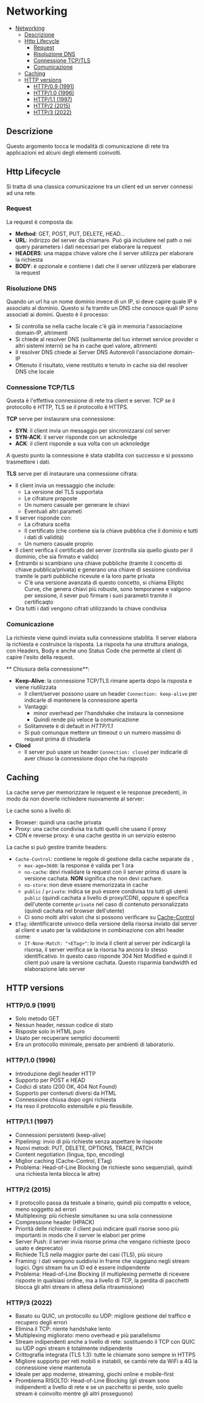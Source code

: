 # Networking

- [Networking](#networking)
  - [Descrizione](#descrizione)
  - [Http Lifecycle](#http-lifecycle)
    - [Request](#request)
    - [Risoluzione DNS](#risoluzione-dns)
    - [Connessione TCP/TLS](#connessione-tcptls)
    - [Comunicazione](#comunicazione)
  - [Caching](#caching)
  - [HTTP versions](#http-versions)
    - [HTTP/0.9 (1991)](#http09-1991)
    - [HTTP/1.0 (1996)](#http10-1996)
    - [HTTP/1.1 (1997)](#http11-1997)
    - [HTTP/2 (2015)](#http2-2015)
    - [HTTP/3 (2022)](#http3-2022)

## Descrizione

Questo argomento tocca le modalità di comunicazione di rete tra applicazioni ed alcuni degli elementi coinvolti.

## Http Lifecycle

Si tratta di una classica comunicazione tra un client ed un server connessi ad una rete.

### Request

La request è composta da:

- **Method**: GET, POST, PUT, DELETE, HEAD...
- **URL**: indirizzo del server da chiamare. Può già includere nel path o nei query parameters i dati necessari per elaborare la request
- **HEADERS**: una mappa chiave valore che il server utilizza per elaborare la richiesta
- **BODY**: è opzionale e contiene i dati che il server utilizzerà per elaborare la request

### Risoluzione DNS

Quando un url ha un nome dominio invece di un IP, si deve capire quale IP è associato al dominio. Questo si fa tramite un DNS che conosce quali IP sono associati ai domini. Questo è il processo:

- Si controlla se nella cache locale c'è già in memoria l'associazione domain-IP, altrimenti
- Si chiede al resolver DNS (solitamente del tuo internet service provider o altri sistemi interni) se ha in cache quel valore, altrimenti
- Il resolver DNS chiede ai Server DNS Autorevoli l'associazione domain-IP
- Ottenuto il risultato, viene restituito e tenuto in cache sia del resolver DNS che locale

### Connessione TCP/TLS

Questa è l'effettiva connessione di rete tra client e server. TCP se il protocollo è HTTP, TLS se il protocollo è HTTPS.

**TCP** serve per instaurare una connessione:

- **SYN**: il client invia un messaggio per sincronizzarsi col server
- **SYN-ACK**: il server risponde con un acknoledge
- **ACK**: il client risponde a sua volta con un acknoledge

A questo punto la connessione è stata stabilita con successo e si possono trasmettere i dati.

**TLS** serve per di instaurare una connessione cifrata:

- Il client invia un messaggio che include:
  - La versione del TLS supportata
  - Le cifrature proposte
  - Un numero casuale per generare le chiavi
  - Eventuali altri parameti
- Il server risponde con:
  - La cifratura scelta
  - Il certificato (che contiene sia la chiave pubblica che il dominio e tutti i dati di validità)
  - Un numero casuale proprio
- Il client verifica il certificato del server (controlla sia quello giusto per il dominio, che sia firmato e valido)
- Entrambi si scambiano una chiave pubbliche (tramite il concetto di chiave pubblica/privata) e generano una chiave di sessione condivisa tramite le parti pubbliche ricevute e la loro parte privata
  - C'è una versione avanzata di questo concetto, si chiama Elliptic Curve, che genera chiavi più robuste, sono temporanee e valgono per sessione, il sever può firmare i suoi parametri tramite il certificaqto
- Ora tutti i dati vengono cifrati utilizzando la chiave condivisa

### Comunicazione

La richieste viene quindi inviata sulla connessione stabilita. Il server elabora la richiesta e costruisce la risposta. La risposta ha una struttura analoga, con Headers, Body e anche uno Status Code che permette al client di capire l'esito della request.

** Chiusura della connessione**:

- **Keep-Alive**: la connessione TCP/TLS rimane aperta dopo la risposta e viene riutilizzata
  - Il client/server possono usare un header `Connection: keep-alive` per indicarle di mantenere la connessione aperta
  - Vantaggi:
    - minor overhead per l'handshake che instaura la connesione
    - Quindi rende più veloce la comunicazione
  - Solitamnete è di default in _HTTP/1.1_
  - Si può comunque mettere un timeout o un numero massimo di request prima di chiuderla
- **Cloed**
  - Il server può usare un header `Connection: closed` per indicarle di aver chiuso la connessione dopo che ha risposto

## Caching

La cache serve per memorizzare le request e le response precedenti, in modo da non doverle richiedere nuovamente al server:

Le cache sono a livello di:

- Browser: quindi una cache privata
- Proxy: una cache condivisa tra tutti quelli che usano il proxy
- CDN e reverse proxy: è una cache gestita in un servizio esterno

La cache si può gestire tramite headers:

- `Cache-Control`: contiene le regole di gestione della cache separate da `,`
  - `max-age=3600`: la response è valida per 1 ora
  - `no-cache`: devi rivalidare la request con il server prima di usare la versione cachata. **NON** significa che non devi cachare.
  - `no-store`: non deve essere memorizzata in cache
  - `public` / `private`: indica se può essere condivisa tra tutti gli utenti `public` (quindi cachata a livello di proxy/CDN), oppure è specifica dell'utente corrente `private` nel caso di contenuto personalizzato (quindi cachata nel browser dell'utente)
  - Ci sono molti altri valori che si possono verificare su [Cache-Control](https://developer.mozilla.org/en-US/docs/Web/HTTP/Reference/Headers/Cache-Control)
- `ETag`: identificarote univoco della versione della risorsa inviato dal server al client e usato per la validazione in combinazione con altri header come:
  - `If-None-Match: "<ETag>"`: lo invia il client al server per indicargli la risorsa, il server verifica se la risorsa ha ancora lo stesso identificativo. In questo caso risponde 304 Not Modified e quindi il client può usare la versione cachata. Questo risparmia bandwidth ed elaborazione lato server

## HTTP versions

### HTTP/0.9 (1991)

- Solo metodo GET
- Nessun header, nessun codice di stato
- Risposte solo in HTML puro
- Usato per recuperare semplici documenti
- Era un protocollo minimale, pensato per ambienti di laboratorio.

### HTTP/1.0 (1996)

- Introduzione degli header HTTP
- Supporto per POST e HEAD
- Codici di stato (200 OK, 404 Not Found)
- Supporto per contenuti diversi da HTML
- Connessione chiusa dopo ogni richiesta
- Ha reso il protocollo estensibile e più flessibile.

### HTTP/1.1 (1997)

- Connessioni persistenti (keep-alive)
- Pipelining: invio di più richieste senza aspettare le risposte
- Nuovi metodi: PUT, DELETE, OPTIONS, TRACE, PATCH
- Content negotiation (lingua, tipo, encoding)
- Miglior caching (Cache-Control, ETag)
- Problema: Head-of-Line Blocking (le richieste sono sequenziali, quindi una richiesta lenta blocca le altre)

### HTTP/2 (2015)

- Il protocollo passa da testuale a binario, quindi più compatto e veloce, meno soggetto ad errori
- Multiplexing: più richieste simultanee su una sola connessione
- Compressione header (HPACK)
- Priorità delle richieste: il client puù indicare quali risorse sono più importanti in modo che il server le elabori per prime
- Server Push: il server invia risorse prima che vengano richieste (poco usato e deprecato)
- Richiede TLS nella maggior parte dei casi (TLS), più sicuro
- Framing: i dati vengono suddivisi in frame che viaggiano negli stream logici. Ogni stream ha un ID ed è essere indipendente
- Problema: Head-of-Line Blocking (il multiplexing permette di ricevere risposte in qualsiasi ordine, ma a livello di TCP, la perdita di pacchetti blocca gli altri stream in attesa della ritrasmissione)

### HTTP/3 (2022)

- Basato su QUIC, un protocollo su UDP: migliore gestione del traffico e recupero degli errori
- Elimina il TCP: niente handshake lento
- Multiplexing migliorato: meno overhead e più parallelismo
- Stream indipendenti anche a livello di rete: sostituendo il TCP con QUIC su UDP ogni stream è totalmente indipendente
- Crittografia integrata (TLS 1.3): tutte le chiamate sono sempre in HTTPS
- Migliore supporto per reti mobili e instabili, se cambi rete da WiFi a 4G la connessione viene mantenuta
- Ideale per app moderne, streaming, giochi online e mobile-first
- Promblema RISOLTO: Head-of-Line Blocking (gli stream sono indipendenti a livello di rete e se un pacchetto si perde, solo quello stream è coinvolto mentre gli altri proseguono)
